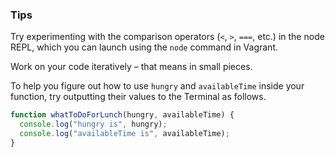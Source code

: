 ### Tips

Try experimenting with the comparison operators (`<`, `>`, `===`, etc.) in the node REPL, which you can launch using the `node` command in Vagrant.

Work on your code iteratively – that means in small pieces.

To help you figure out how to use `hungry` and `availableTime` inside your function, try outputting their values to the Terminal as follows.

```JavaScript
function whatToDoForLunch(hungry, availableTime) {
  console.log("hungry is", hungry);
  console.log("availableTime is", availableTime);
}
```